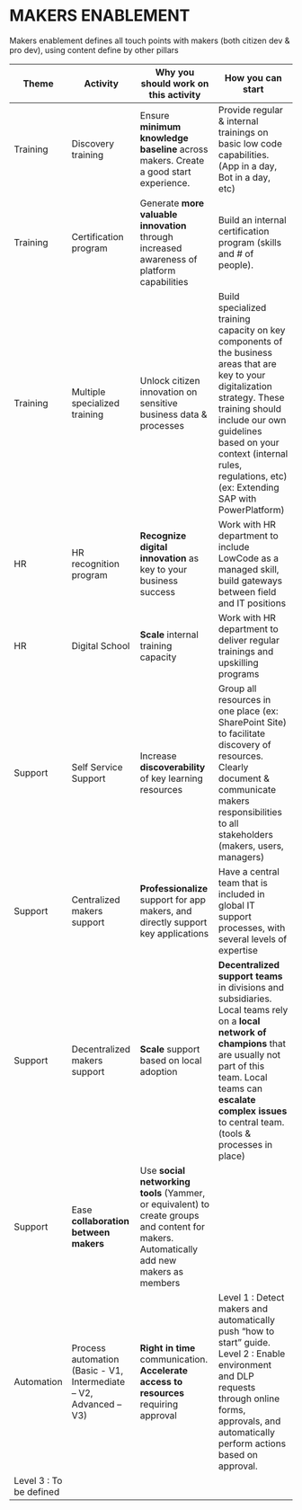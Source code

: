 # MAKERS ENABLEMENT

Makers enablement defines all touch points with makers (both citizen dev & pro dev), using content define by other pillars

| Theme | Activity | **Why** you should work on this activity | **How** you can start |
| --- | --- | --- | --- |
| Training | Discovery training | Ensure **minimum knowledge baseline** across makers. Create a good start experience.| Provide regular & internal trainings on basic low code capabilities. (App in a day, Bot in a day, etc) |
| Training | Certification program | Generate **more valuable innovation** through increased awareness of platform capabilities | Build an internal certification program (skills and # of people). |
| Training | Multiple specialized training | Unlock citizen innovation on sensitive business data & processes | Build  specialized training capacity on key components of the business areas that are key to your digitalization strategy. These training should include our own guidelines based on your context (internal rules, regulations, etc) (ex:  Extending SAP with PowerPlatform) |
| HR | HR recognition program | **Recognize digital innovation** as key to your business success | Work with HR department to include LowCode as a managed skill, build gateways between field and IT positions |
| HR | Digital School | **Scale** internal training capacity | Work with HR department to deliver regular trainings and upskilling programs |
| Support | Self Service Support | Increase **discoverability** of key learning resources | Group all resources in one place (ex: SharePoint Site) to facilitate discovery of resources. Clearly document & communicate makers responsibilities to all stakeholders (makers, users, managers) |
| Support | Centralized makers support | **Professionalize** support for app makers, and directly support key applications | Have a central team that is included in global IT support processes, with several levels of expertise |
| Support | Decentralized makers support | **Scale** support based on local adoption | **Decentralized support teams** in divisions and subsidiaries. Local teams rely on a **local network of champions** that are usually not part of this team. Local teams can **escalate complex issues** to central team. (tools & processes in place) |
| Support | Ease **collaboration between makers** | Use **social networking tools** (Yammer, or equivalent) to create groups and content for makers. Automatically add new makers as members |
| Automation | Process automation (Basic - V1, Intermediate – V2, Advanced – V3) | **Right in time** communication. **Accelerate access to resources** requiring approval | Level 1 : Detect makers and automatically push “how to start” guide. Level 2 : Enable environment and DLP requests through online forms, approvals, and automatically perform actions based on approval.
Level 3 : To be defined |
